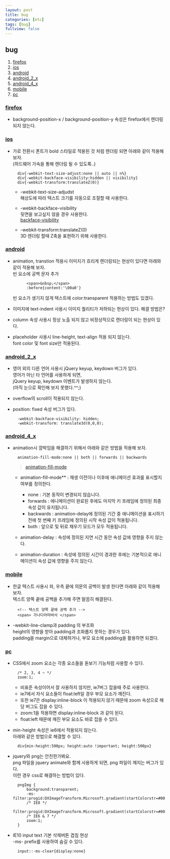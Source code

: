 ```yaml
---
layout: post
title: bug
categories: [etc]
tags: [bug]
fullview: false
---
```


## bug
1. [firefox](#firefox)  
1. [ios](#ios)  
1. [android](#android)  
1. [android_2_x](#android_2_x)  
1. [android_4_x](#android_4_x)  
1. [mobile](#mobile)  
1. [pc](#pc)  

### <a href="#" name="firefox">firefox</a>  
- background-position-x / background-position-y 속성은 firefox에서 렌더링 되지 않는다.  

### <a href="#" name="ios">ios</a>  
- 가로 전환시 폰트가 bold 스타일로 적용된 것 처럼 렌더링 되면 아래와 같이 적용해 보자.  
	(하드웨어 가속을 통해 렌더링 될 수 있도록..)
		
		div{-webkit-text-size-adjust:none || auto || n%}
		div{-webkit-backface-visibility:hidden || visibility}
		div{-webkit-transform:translateZ(0)}

    + -webkit-text-size-adjudst  
        해상도에 따라 텍스트 크기를 자동으로 조절할 때 사용한다.  

    + -webkit-backface-visibility  
        뒷면을 보고싶지 않을 경우 사용한다.  
        <a href="https://developer.mozilla.org/en-US/docs/Web/CSS/backface-visibility">backface-visibility</a>  

    + -webkit-transform:translateZ(0)  
        3D 렌더링 할때 Z축을 표현하기 위해 사용한다.  

### <a href="#" name="android">android</a>  
- animation, transtion 적용시 이미지가 흐리게 렌더링되는 현상이 있다면 아래와 같이 적용해 보자.  
	빈 요소에 공백 문자 추가  
			
			<span>&nbsp;</span>
			:before{content:'\00a0'}

	빈 요소가 생기지 않게 텍스트에 color:transparent 적용하는 방법도 있겠다.  

- 이미지에 text-indent 사용시 이미지 퀄리티가 저하되는 현상이 있다. 해결 방법은?  
- column 속성 사용시 정상 노출 되지 않고 비정상적으로 렌더링이 되는 현상이 있다.  
- placeholder 사용시 line-height, text-align 적용 되지 않는다.  
    font color 및 font size만 적용된다.  

### <a href="#" name="android_2_x">android_2_x</a>  
- 영어 외의 다른 언어 사용시 jQuery keyup, keydown 버그가 있다.  
	영어가 아닌 타 언어를 사용하게 되면,  
	jQuery keyup, keydown 이벤트가 발생하지 않는다.  
    (아직 눈으로 확인해 보지 못했다.^^;)  

- overflow의 scroll이 적용되지 않는다.  
- position: fixed 속성 버그가 있다.  
		
		-webkit-backface-visibility: hidden;
		-webkit-transform: translate3d(0,0,0);

### <a href="#" name="android_4_x">android_4_x</a>  
- animation시 깜박임을 해결하기 위해서 아래와 같은 방법을 적용해 보자.  
		
		animation-fill-mode:none || both || forwards || backwards

	> <a href="https://developer.mozilla.org/en-US/docs/Web/CSS/animation-fill-mode">animation-fill-mode</a>  

	- animation-fill-mode** : 재생 이전이나 이후에 애니메이션 효과를 표시할지 여부를 정의한다.  
        - none : 기본 동작이 변경되지 않습니다.  
        - forwards : 애니메이션이 완료된 후에도 마지막 키 프레임에 정의된 최종 속성 값이 유지됩니다.  
        - backwards : animation-delay에 정의된 기간 중 애니메이션을 표시하기 전에 첫 번째 키 프레임에 정의된 시작 속성 값이 적용됩니다.  
        - both : 앞으로 및 뒤로 채우기 모드가 모두 적용됩니다.  
    
	- animation-delay : 속성에 정의된 지연 시간 동안 속성 값에 영향을 주지 않는다.  
	- animation-duration : 속성에 정의된 시간이 경과한 후에는 기본적으로 애니메이션이 속성 값에 영향을 주지 않는다.  

### <a href="#" name="mobile">mobile</a>  
- 한글 텍스트 사용시 좌, 우측 끝에 의문의 공백이 발생 한다면 아래와 같이 적용해 보자.  
    텍스트 양쪽 끝에 공백을 추가해 주면 말끔히 해결된다.  
		
		<!-- 텍스트 양쪽 끝에 공백 추가 -->
		<span> 가나다라마바사 </span>

- -webkit-line-clamp과 padding 의 부조화  
	height의 영향을 받아 padding과 조화롭지 못하는 경우가 있다.  
	padding을 margin으로 대체하거나, 부모 요소에 padding을 활용하면 되겠다.  

### <a href="#" name="pc">pc</a>  
- CSS에서 zoom 요소는 각종 요소들을 돋보기 기능처럼 사용할 수 있다.  
		
		/* 2, 3, 4 ~ */
		zoom:1;

	+ 비표준 속성이어서 잘 사용하지 않지만, ie7버그 잡을때 주로 사용한다.  
	+ ie7에서 자식 요소들이 float:left일 경우 부모 요소가 깨진다.  
	+ 또한 ie7은 display:inline-block 이 적용되지 않기 때문에 zoom 속성으로 해당 버그도 잡을 수 있다.  
	+ zoom:1을 적용하면 display:inline-block 과 같이 된다.  
	+ float:left 때문에 깨진 부모 요소도 바로 잡을 수 있다.  

- min-height 속성은 ie6에서 적용되지 않는다.  
    아래와 같은 방법으로 해결할 수 있다.  
		
		div{min-height:500px; height:auto !important; height:500px}

- jquery와 png는 안친한가봐요.  
	png 파일을 jquery animate와 함께 사용하게 되면, png 파일이 깨지는 버그가 있다.  
	이런 경우 css로 해결하는 방법이 있다.  
			
			
		pngImg {
			background:transparent;
			-ms-filter:progid:DXImageTransform.Microsoft.gradient(startColorstr=#00FFFFFF,endColorstr=#00FFFFFF);
			/* IE8 */
			filter:progid:DXImageTransform.Microsoft.gradient(startColorstr=#00FFFFFF,endColorstr=#00FFFFFF);
			/* IE6 & 7 */
			zoom:1;
		}

- IE10 input text 기본 삭제버튼 겹침 현상  
	-ms- prefix를 사용하여 숨길 수 있다.  
		
		input::-ms-clear{display:none}

